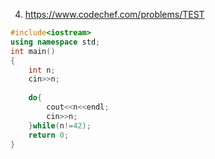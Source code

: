 4. https://www.codechef.com/problems/TEST

```cpp
#include<iostream>
using namespace std;
int main()
{
    int n;
    cin>>n;
    
    do{
        cout<<n<<endl;
        cin>>n;
    }while(n!=42);
    return 0;
}
```
